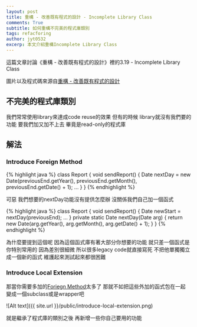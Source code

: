 ```yaml
---
layout: post
title: 重構 - 改善既有程式的設計 - Incomplete Library Class
comments: True
subtitle: 如何重構不完美的程式庫類別
tags: refacforing
author: jyt0532
excerp: 本文介紹重構Incomplete Library Class
---
```


這篇文章討論《重構 - 改善既有程式的設計》裡的3.19 - Incomplete Library Class

圖片以及程式碼來源自[重構 - 改善既有程式的設計](https://www.tenlong.com.tw/products/9789861547534)


## 不完美的程式庫類別

我們常常使用library來達成code reuse的效果 但有的時候 library就沒有我們要的功能 要我們加又加不上去 畢竟是read-only的程式庫



## 解法

### Introduce Foreign Method


{% highlight java %}
class Report {
  void sendReport() {
    Date nextDay = new Date(previousEnd.getYear(),
      previousEnd.getMonth(), previousEnd.getDate() + 1);
    ...
  }
}
{% endhighlight %}

可惡 我們想要的nextDay功能沒有提供怎麼辦 沒關係我們自己加一個函式


{% highlight java %}
class Report {
  void sendReport() {
    Date newStart = nextDay(previousEnd);
    ...
  }
  private static Date nextDay(Date arg) {
    return new Date(arg.getYear(), arg.getMonth(), arg.getDate() + 1);
  }
}
{% endhighlight %}

為什麼要提到這個呢 因為這個函式庫有著大部分你想要的功能 就只差一個函式是你特別常用的 因為差別很細微 所以很多legacy code就直接寫死 不把他單獨獨立成一個新的函式 維護起來測試起來都很困難

### Introduce Local Extension

那當你需要多加的[Foriegn Method](#introduce-foreign-method)太多了 那就不如把這些外加的函式包在一起 變成一個subclass或是wrapper吧

![Alt text]({{ site.url }}/public/introduce-local-extension.png)

就是繼承了程式庫的類別之後 再新增一些你自己要用的功能
